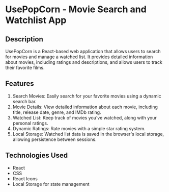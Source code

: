 # UsePopCorn - Movie Search and Watchlist App

## Description

UsePopCorn is a React-based web application that allows users to search for movies and manage a watched list. It provides detailed information about movies, including ratings and descriptions, and allows users to track their favorite films.

## Features

1. Search Movies: Easily search for your favorite movies using a dynamic search bar.
2. Movie Details: View detailed information about each movie, including title, release date, genre, and IMDb rating.
3. Watched List: Keep track of movies you’ve watched, along with your personal ratings.
4. Dynamic Ratings: Rate movies with a simple star rating system.
5. Local Storage: Watched list data is saved in the browser's local storage, allowing persistence between sessions.

## Technologies Used

- React
- CSS
- React Icons
- Local Storage for state management
